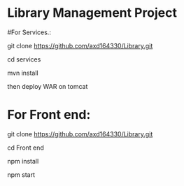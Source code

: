 # Library Management Project

#For Services.:

git clone https://github.com/axd164330/Library.git

cd services

mvn install

then deploy WAR on tomcat

# For Front end:

git clone https://github.com/axd164330/Library.git

cd Front end

npm install

npm start
